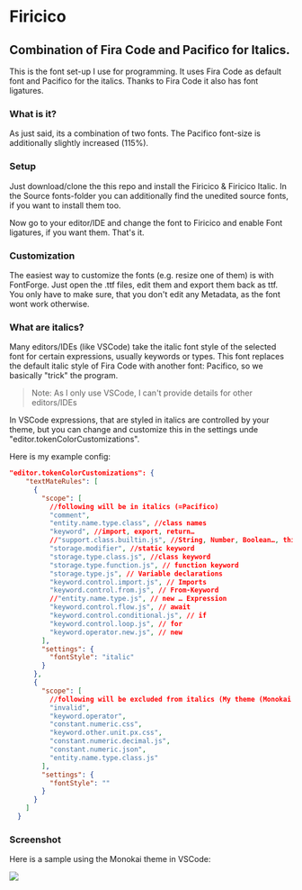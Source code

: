 # Firicico

## Combination of Fira Code and Pacifico for Italics.

This is the font set-up I use for programming. It uses Fira Code as default font and Pacifico for the italics. Thanks to Fira Code it also has font ligatures.

### What is it?

As just said, its a combination of two fonts. The Pacifico font-size is additionally slightly increased (115%).

### Setup

Just download/clone the this repo and install the Firicico & Firicico Italic. In the Source fonts-folder you can additionally find the unedited source fonts, if you want to install them too.

Now go to your editor/IDE and change the font to Firicico and enable Font ligatures, if you want them. That's it.

### Customization

The easiest way to customize the fonts (e.g. resize one of them) is with FontForge. Just open the .ttf files, edit them and export them back as ttf. You only have to make sure, that you don't edit any Metadata, as the font wont work otherwise.

### What are italics?

Many editors/IDEs (like VSCode) take the italic font style of the selected font for certain expressions, usually keywords or types. This font replaces the default italic style of Fira Code with another font: Pacifico, so we basically "trick" the program.

> Note: As I only use VSCode, I can't provide details for other editors/IDEs

In VSCode expressions, that are styled in italics are controlled by your theme, but you can change and customize this in the settings unde "editor.tokenColorCustomizations".

Here is my example config:

```json
"editor.tokenColorCustomizations": {
    "textMateRules": [
      {
        "scope": [
          //following will be in italics (=Pacifico)
          "comment",
          "entity.name.type.class", //class names
          "keyword", //import, export, return…
          //"support.class.builtin.js", //String, Number, Boolean…, this, super
          "storage.modifier", //static keyword
          "storage.type.class.js", //class keyword
          "storage.type.function.js", // function keyword
          "storage.type.js", // Variable declarations
          "keyword.control.import.js", // Imports
          "keyword.control.from.js", // From-Keyword
          //"entity.name.type.js", // new … Expression
          "keyword.control.flow.js", // await
          "keyword.control.conditional.js", // if
          "keyword.control.loop.js", // for
          "keyword.operator.new.js", // new
        ],
        "settings": {
          "fontStyle": "italic"
        }
      },
      {
        "scope": [
          //following will be excluded from italics (My theme (Monokai dark) has some defaults I don't want to be in italics)
          "invalid",
          "keyword.operator",
          "constant.numeric.css",
          "keyword.other.unit.px.css",
          "constant.numeric.decimal.js",
          "constant.numeric.json",
          "entity.name.type.class.js"
        ],
        "settings": {
          "fontStyle": ""
        }
      }
    ]
  }
```

### Screenshot

Here is a sample using the Monokai theme in VSCode:

<img src="./code.png">
